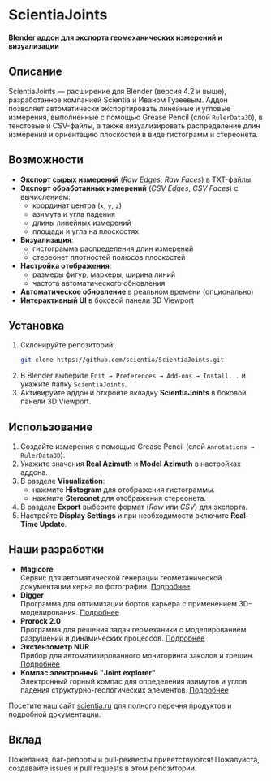 # ScientiaJoints

**Blender аддон для экспорта геомеханических измерений и визуализации**

## Описание

ScientiaJoints — расширение для Blender (версия 4.2 и выше), разработанное компанией Scientia и Иваном Гузеевым. Аддон позволяет автоматически экспортировать линейные и угловые измерения, выполненные с помощью Grease Pencil (слой `RulerData3D`), в текстовые и CSV-файлы, а также визуализировать распределение длин измерений и ориентацию плоскостей в виде гистограмм и стереонета.

## Возможности

- **Экспорт сырых измерений** (_Raw Edges_, _Raw Faces_) в TXT-файлы
- **Экспорт обработанных измерений** (_CSV Edges_, _CSV Faces_) с вычислением:
  - координат центра (`x`, `y`, `z`)
  - азимута и угла падения
  - длины линейных измерений
  - площади и угла на плоскостях
- **Визуализация**:
  - гистограмма распределения длин измерений
  - стереонет плотностей полюсов плоскостей
- **Настройка отображения**:
  - размеры фигур, маркеры, ширина линий
  - частота автоматического обновления
- **Автоматическое обновление** в реальном времени (опционально)
- **Интерактивный UI** в боковой панели 3D Viewport

## Установка

1. Склонируйте репозиторий:
   ```bash
   git clone https://github.com/scientia/ScientiaJoints.git
   ```
2. В Blender выберите `Edit → Preferences → Add-ons → Install...` и укажите папку `ScientiaJoints`.
3. Активируйте аддон и откройте вкладку **ScientiaJoints** в боковой панели 3D Viewport.

## Использование

1. Создайте измерения с помощью Grease Pencil (слой `Annotations → RulerData3D`).
2. Укажите значения **Real Azimuth** и **Model Azimuth** в настройках аддона.
3. В разделе **Visualization**:
   - нажмите **Histogram** для отображения гистограммы.
   - нажмите **Stereonet** для отображения стереонета.
4. В разделе **Export** выберите формат (_Raw_ или _CSV_) для экспорта.
5. Настройте **Display Settings** и при необходимости включите **Real-Time Update**.

## Наши разработки

- **Magicore**  
  Сервис для автоматической генерации геомеханической документации керна по фотографии. [Подробнее](https://scientia.ru)
- **Digger**  
  Программа для оптимизации бортов карьера с применением 3D-моделирования. [Подробнее](https://scientia.ru)
- **Prorock 2.0**  
  Программа для решения задач геомеханики с моделированием разрушений и динамических процессов. [Подробнее](https://scientia.ru)
- **Экстензометр NUR**  
  Прибор для автоматизированного мониторинга заколов и трещин. [Подробнее](https://scientia.ru)
- **Компас электронный "Joint explorer"**  
  Электронный горный компас для определения азимутов и углов падения структурно-геологических элементов. [Подробнее](https://scientia.ru)

Посетите наш сайт [scientia.ru](https://scientia.ru) для полного перечня продуктов и подробной документации.

## Вклад

Пожелания, баг-репорты и pull‐реквесты приветствуются! Пожалуйста, создавайте issues и pull requests в этом репозитории.
